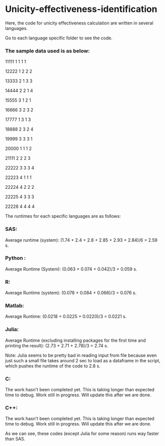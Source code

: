 # Unicity-effectiveness-identification
Here, the code for unicity effectiveness calculation are written in several languages. 

Go to each language specific folder to see the code. 

### The sample data used is as below: 
11111 1 1 1 1

12222 1 2 2 2 

13333 2 1 3 3

14444 2 2 1 4

15555 3 1 2 1

16666 3 2 3 2

17777 1 3 1 3

18888 2 3 2 4

19999 3 3 3 1

20000 1 1 1 2

21111 2 2 2 3

22222 3 3 3 4

22223 4 1 1 1

22224 4 2 2 2

22225 4 3 3 3

22226 4 4 4 4

The runtimes for each specific languages are as follows: 

### SAS: 
Average runtime (system): (1.74 + 2.4 + 2.8 + 2.85 + 2.93 + 2.84)/6 = 2.59 s. 

### Python :  
Average Runtime (System): (0.063 + 0.074 + 0.042)/3 = 0.059 s.

### R: 
Average Runtime (system): (0.078 + 0.084 + 0.066)/3 = 0.076 s.

### Matlab: 
Average Runtime: (0.0218 + 0.0225 + 0.0220)/3 = 0.0221 s. 

### Julia: 
Average Runtime (excluding installing packages for the first time and printing the result):
(2.73 + 2.71 + 2.78)/3 = 2.74 s.

Note: Julia seems to be pretty bad in reading input from file because even just such a small file takes around 2 sec to load as a dataframe in the script, which pushes the runtime of the code to 2.8 s.

### C: 
The work hasn't been completed yet. This is taking longer than expected time to debug. Work still in progress. Will update this after we are done. 

### C++: 
The work hasn't been completed yet. This is taking longer than expected time to debug. Work still in progress. Will update this after we are done. 

As we can see, these codes (except Julia for some reason) runs way faster than SAS. 

